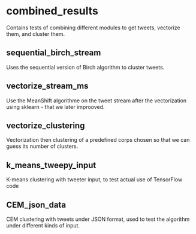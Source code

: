 # combined_results

Contains tests of combining different modules to get tweets, vectorize them, and cluster them.
 
## sequential_birch_stream

Uses the sequential version of Birch algorithm to cluster tweets.

## vectorize_stream_ms

Use the MeanShift algorithme on the tweet stream after the vectorization using sklearn - that we later improoved.

## vectorize_clustering

Vectorization then clustering of a predefined corps chosen so that we can guess its number of clusters.

## k_means_tweepy_input

K-means clustering with tweeter input, to test actual use of TensorFlow code

## CEM_json_data

CEM clustering with tweets under JSON format, used to test the algorithm under different kinds of input.

